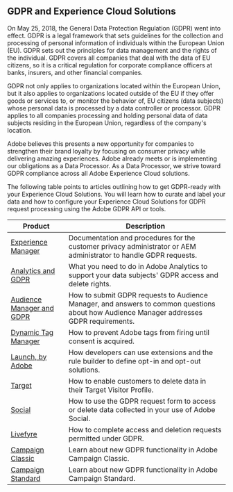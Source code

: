 ## GDPR and Experience Cloud Solutions ##

On May 25, 2018, the General Data Protection Regulation (GDPR) went into effect. GDPR is a legal framework that sets guidelines for the collection and processing of personal information of individuals within the European Union (EU). GDPR sets out the principles for data management and the rights of the individual. GDPR covers all companies that deal with the data of EU citizens, so it is a critical regulation for corporate compliance officers at banks, insurers, and other financial companies.

GDPR not only applies to organizations located within the European Union, but it also applies to organizations located outside of the EU if they offer goods or services to, or monitor the behavior of, EU citizens (data subjects) whose personal data is processed by a data controller or processor. GDPR applies to all companies processing and holding personal data of data subjects residing in the European Union, regardless of the company's location.

Adobe believes this presents a new opportunity for companies to strengthen their brand loyalty by focusing on consumer privacy while delivering amazing experiences. Adobe already meets or is implementing our obligations as a Data Processor. As a Data Processor, we strive toward GDPR compliance across all Adobe Experience Cloud solutions.

The following table points to articles outlining how to get GDPR-ready with your Experience Cloud Solutions. You will learn how to curate and label your data and how to configure your Experience Cloud Solutions for GDPR request processing using the Adobe GDPR API or tools.

| Product | Description |
| ------- | ----------- |
| [Experience Manager](https://helpx.adobe.com/experience-manager/6-4/managing/using/gdpr-compliance.html) | Documentation and procedures for the customer privacy administrator or AEM administrator to handle GDPR requests. |
| [Analytics and GDPR](https://marketing.adobe.com/resources/help/en_US/analytics/gdpr/index.html) | What you need to do in Adobe Analytics to support your data subjects' GDPR access and delete rights. |
| [Audience Manager and GDPR](https://marketing.adobe.com/resources/help/en_US/aam/aam-gdpr.html) | How to submit GDPR requests to Audience Manager, and answers to common questions about how Audience Manager addresses GDPR requirements. |
| [Dynamic Tag Manager](https://marketing.adobe.com/resources/help/en_US/dtm/opt-in.html) | How to prevent Adobe tags from firing until consent is acquired. |
| [Launch, by Adobe](https://docs.adobelaunch.com/client-side-information/deploy-javascript-tags-to-opt-in-to-launch) | How developers can use extensions and the rule builder to define opt-in and opt-out solutions. |
| [Target](https://marketing.adobe.com/resources/help/en_US/target/target/privacy-and-general-data-protection-regulation.html) | How to enable customers to delete data in their Target Visitor Profile. |
| [Social](https://marketing.adobe.com/resources/help/en_US/social/c_gdpr-request.html) | How to use the GDPR request form to access or delete data collected in your use of Adobe Social. |
| [Livefyre](https://marketing.adobe.com/resources/help/en_US/livefyre/c_gdpr_compliance.html) | How to complete access and deletion requests permitted under GDPR. |
| [Campaign Classic](https://docs.campaign.adobe.com/doc/AC/getting_started/EN/ACC_GDPR.html) | Learn about new GDPR functionality in Adobe Campaign Classic. |
| [Campaign Standard](https://docs.campaign.adobe.com/doc/standard/getting_started/en/ACS_GDPR.html) | Learn about new GDPR functionality in Adobe Campaign Standard. |
